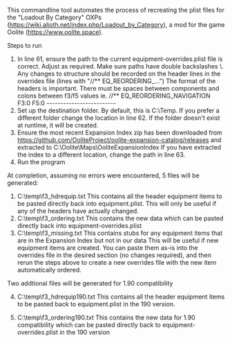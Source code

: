 This commandline tool automates the process of recreating the plist files for the "Loadout By Category" OXPs (https://wiki.alioth.net/index.php/Loadout_by_Category), a mod for the game Oolite (https://www.oolite.space).

Steps to run

1. In line 61, ensure the path to the current equipment-overrides.plist file is correct. Adjust as required. Make sure paths have double backslashes \\.
     Any changes to structure should be recorded on the header lines in the overrides file (lines with "//** EQ_REORDERING_...")
     The format of the headers is important. There must be spaces between components and colons between f3/f5 values
     ie. //** EQ_REORDERING_NAVIGATION F3:0 F5:0 -------------------------
2. Set up the destination folder. By default, this is C:\Temp. If you prefer a different folder change the location in line 62.
     If the folder doesn't exist at runtime, it will be created.
3. Ensure the most recent Expansion Index zip has been downloaded from https://github.com/OoliteProject/oolite-expansion-catalog/releases 
     and extracted to C:\Oolite\Maps\OoliteExpansionIndex
     If you have extracted the index to a different location, change the path in line 63.
4. Run the program

At completion, assuming no errors were encountered, 5 files will be generated:
1. C:\temp\f3_hdrequip.txt       This contains all the header equipment items to be pasted directly back into equipment.plist. 
                                 This will only be useful if any of the headers have actually changed.
2. C:\temp\f3_ordering.txt       This contains the new data which can be pasted directly back into equipment-overrides.plist
3. C:\temp\f3_missing.txt        This contains stubs for any equipment items that are in the Expansion Index but not in our data
                                 This will be useful if new equipment items are created. You can paste them as-is into the overrides file
                                 in the desired section (no changes required), and then rerun the steps above to create a new overrides 
                                 file with the new item automatically ordered.

Two addtional files will be generated for 1.90 compatibility

4. C:\temp\f3_hdrequip190.txt    This contains all the header equipment items to be pasted back to equipment.plist in the 190 version.

5. C:\temp\f3_ordering190.txt    This contains the new data for 1.90 compatibility which can be pasted directly back to equipment-overrides.plist in the 190 version

